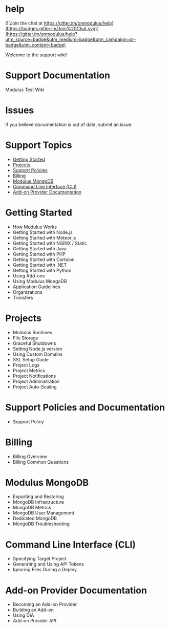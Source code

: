 # help

[![Join the chat at https://gitter.im/onmodulus/help](https://badges.gitter.im/Join%20Chat.svg)](https://gitter.im/onmodulus/help?utm_source=badge&utm_medium=badge&utm_campaign=pr-badge&utm_content=badge)

Welcome to the support wiki!

# Support Documentation
Modulus Test Wiki

# Issues
If you believe documentation is out of date, submit an issue.

# Support Topics

+ [Getting Started](https://github.com/onmodulus/docs/wiki/Getting-Started)
+ [Projects](https://github.com/onmodulus/docs/wiki/Projects)
+ [Support Policies](https://github.com/onmodulus/docs/wiki/Support-Policies)
+ [Billing](https://github.com/onmodulus/docs/wiki/Billing)
+ [Modulus MongoDB](https://github.com/onmodulus/docs/wiki/Modulus-MongoDB)
+ [Command Line Interface (CLI)](https://github.com/onmodulus/docs/wiki/Command-Line-Interface)
+ [Add-on Provider Documentation](https://github.com/onmodulus/docs/wiki/Add-on-Provider-Documentation)

# Getting Started

+ How Modulus Works
+ Getting Started with Node.js
+ Getting Started with Meteor.js
+ Getting Started with NGINX / Static
+ Getting Started with Java
+ Getting Started with PHP
+ Getting Started with Corticon
+ Getting Started with .NET
+ Getting Started with Python
+ Using Add-ons
+ Using Modulus MongoDB
+ Application Guidelines
+ Organizations
+ Transfers

# Projects

+ Modulus Runtimes
+ File Storage
+ Graceful Shutdowns
+ Setting Node.js version
+ Using Custom Domains
+ SSL Setup Guide
+ Project Logs
+ Project Metrics
+ Project Notifications
+ Project Administration
+ Project Auto-Scaling

# Support Policies and Documentation

+ Support Policy

# Billing

+ Billing Overview
+ Billing Common Questions

# Modulus MongoDB

+ Exporting and Restoring
+ MongoDB Infrastructure
+ MongoDB Metrics
+ MongoDB User Management
+ Dedicated MongoDB
+ MongoDB Troubleshooting

# Command Line Interface (CLI)

+ Specifying Target Project
+ Generating and Using API Tokens
+ Ignoring Files During a Deploy

# Add-on Provider Documentation

+ Becoming an Add-on Provider
+ Building an Add-on
+ Using DIA
+ Add-on Provider API

